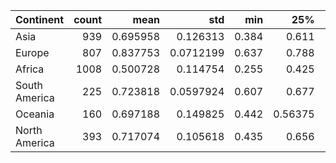 | Continent     |   count |     mean |       std |   min |     25% |   50% |     75% |   max |
|:--------------|--------:|---------:|----------:|------:|--------:|------:|--------:|------:|
| Asia          |     939 | 0.695958 | 0.126313  | 0.384 | 0.611   | 0.704 | 0.7955  | 0.946 |
| Europe        |     807 | 0.837753 | 0.0712199 | 0.637 | 0.788   | 0.849 | 0.8965  | 0.956 |
| Africa        |    1008 | 0.500728 | 0.114754  | 0.255 | 0.425   | 0.482 | 0.57325 | 0.801 |
| South America |     225 | 0.723818 | 0.0597924 | 0.607 | 0.677   | 0.719 | 0.763   | 0.849 |
| Oceania       |     160 | 0.697188 | 0.149825  | 0.442 | 0.56375 | 0.693 | 0.873   | 0.943 |
| North America |     393 | 0.717074 | 0.105618  | 0.435 | 0.656   | 0.725 | 0.782   | 0.928 |